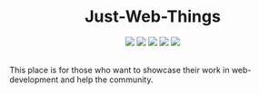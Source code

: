 <h1 align="center">Just-Web-Things</h1>
<div align="center">  
<a href="https://github.com/clubgamma/Awesome-Web-Art/stargazers"><img src="https://img.shields.io/github/stars/yashpaneliya/Just-Web-Things?style=flat"/></a>
<a href="https://github.com/clubgamma/Awesome-Web-Art/network/members"><img src="https://img.shields.io/github/forks/yashpaneliya/Just-Web-Things?style=flat"/></a>
<a href="https://github.com/clubgamma/Awesome-Web-Art/pulls"><img src="https://img.shields.io/github/issues-pr/yashpaneliya/Just-Web-Things?style=flat?color=yellow"/></a>
<a href="https://github.com/clubgamma/Awesome-Web-Art/issues"><img src="https://img.shields.io/github/issues/yashpaneliya/Just-Web-Things?style=flat"/></a>
<a href="https://github.com/clubgamma/Awesome-Web-Art/graphs/contributors"><img src="https://img.shields.io/github/contributors/yashpaneliya/Just-Web-Things?color=orange"/></a>
</div>
<br>

This place is for those who want to showcase their work in web-development and help the community.

